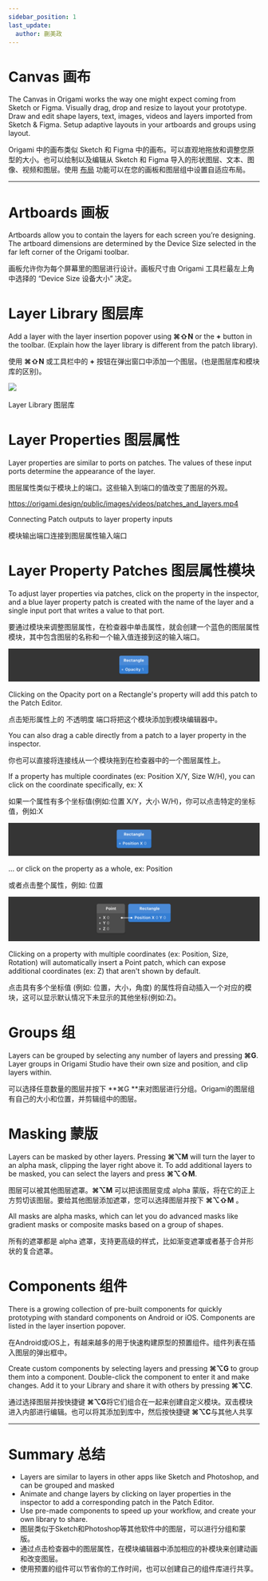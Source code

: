 ```yaml
---
sidebar_position: 1
last_update:
  author: 蒯美政
---
```


# Canvas 画布

The Canvas in Origami works the way one might expect coming from Sketch or Figma. Visually drag, drop and resize to layout your prototype. Draw and edit shape layers, text, images, videos and layers imported from Sketch & Figma. Setup adaptive layouts in your artboards and groups using layout.

Origami 中的画布类似 Sketch 和 Figma 中的画布。可以直观地拖放和调整您原型的大小。也可以绘制以及编辑从 Sketch 和 Figma 导入的形状图层、文本、图像、视频和图层。使用 [布局](./Layout.md) 功能可以在您的画板和图层组中设置自适应布局。

------

# Artboards 画板

Artboards allow you to contain the layers for each screen you’re designing. The artboard dimensions are determined by the Device Size selected in the far left corner of the Origami toolbar.

画板允许你为每个屏幕里的图层进行设计。画板尺寸由 Origami 工具栏最左上角中选择的 “Device Size 设备大小” 决定。

# Layer Library 图层库

Add a layer with the layer insertion popover using **⌘⇧N** or the **+** button in the toolbar. (Explain how the layer library is different from the patch library).

使用  **⌘⇧N** 或工具栏中的 **+** 按钮在弹出窗口中添加一个图层。(也是图层库和模块库的区别)。

![](https://origami.design/public/images/documentation/layer_library.png)

Layer Library 图层库

# Layer Properties 图层属性

Layer properties are similar to ports on patches. The values of these input ports determine the appearance of the layer.

图层属性类似于模块上的端口。这些输入到端口的值改变了图层的外观。

https://origami.design/public/images/videos/patches_and_layers.mp4

Connecting Patch outputs to layer property inputs

模块输出端口连接到图层属性输入端口

# Layer Property Patches 图层属性模块

To adjust layer properties via patches, click on the property in the inspector, and a blue layer property patch is created with the name of the layer and a single input port that writes a value to that port.

要通过模块来调整图层属性，在检查器中单击属性，就会创建一个蓝色的图层属性模块，其中包含图层的名称和一个输入值连接到这的输入端口。

![](./../../../static/img/docs/Canvas/canvas-2.png)

Clicking on the Opacity port on a Rectangle's property will add this patch to the Patch Editor.

点击矩形属性上的 不透明度 端口将把这个模块添加到模块编辑器中。

You can also drag a cable directly from a patch to a layer property in the inspector.

你也可以直接将连接线从一个模块拖到在检查器中的一个图层属性上。

If a property has multiple coordinates (ex: Position X/Y, Size W/H), you can click on the coordinate specifically, ex: X

如果一个属性有多个坐标值(例如:位置 X/Y，大小 W/H)，你可以点击特定的坐标值，例如:X

![](./../../../static/img/docs/Canvas/canvas-3.png)

… or click on the property as a whole, ex: Position

或者点击整个属性，例如: 位置

![](./../../../static/img/docs/Canvas/canvas-4.png)

Clicking on a property with multiple coordinates (ex: Position, Size, Rotation) will automatically insert a Point patch, which can expose additional coordinates (ex: Z) that aren't shown by default.

点击具有多个坐标值 (例如: 位置，大小，角度) 的属性将自动插入一个对应的模块，这可以显示默认情况下未显示的其他坐标(例如:Z)。

# Groups 组

Layers can be grouped by selecting any number of layers and pressing **⌘G**. Layer groups in Origami Studio have their own size and position, and clip layers within.

可以选择任意数量的图层并按下 **⌘G **来对图层进行分组。Origami的图层组有自己的大小和位置，并剪辑组中的图层。

# Masking 蒙版

Layers can be masked by other layers. Pressing **⌘⌥M** will turn the layer to an alpha mask, clipping the layer right above it. To add additional layers to be masked, you can select the layers and press **⌘⌥⇧M**.

图层可以被其他图层遮罩。**⌘⌥M** 可以把该图层变成 alpha 蒙版，将在它的正上方剪切该图层。要给其他图层添加遮罩，您可以选择图层并按下  **⌘⌥⇧M** 。

All masks are alpha masks, which can let you do advanced masks like gradient masks or composite masks based on a group of shapes.

所有的遮罩都是 alpha 遮罩，支持更高级的样式，比如渐变遮罩或者基于合并形状的复合遮罩。

# Components 组件

There is a growing collection of pre-built components for quickly prototyping with standard components on Android or iOS. Components are listed in the layer insertion popover.

在Android或iOS上，有越来越多的用于快速构建原型的预置组件。组件列表在插入图层的弹出框中。

Create custom components by selecting layers and pressing **⌘⌥G** to group them into a component. Double-click the component to enter it and make changes. Add it to your Library and share it with others by pressing **⌘⌥C**.

通过选择图层并按快捷键 **⌘⌥G**将它们组合在一起来创建自定义模块。双击模块进入内部进行编辑。也可以将其添加到库中，然后按快捷键  **⌘⌥C**与其他人共享

------

# Summary 总结

- Layers are similar to layers in other apps like Sketch and Photoshop, and can be grouped and masked
- Animate and change layers by clicking on layer properties in the inspector to add a corresponding patch in the Patch Editor.
- Use pre-made components to speed up your workflow, and create your own library to share.
- 图层类似于Sketch和Photoshop等其他软件中的图层，可以进行分组和蒙版。
- 通过点击检查器中的图层属性，在模块编辑器中添加相应的补模块来创建动画和改变图层。
- 使用预置的组件可以节省你的工作时间，也可以创建自己的组件库进行共享。
